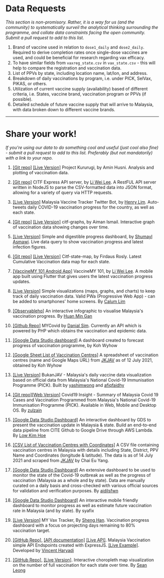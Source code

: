 # Data Requests

_This section is non-promisory. Rather, it is a way for us (and the community) to systematically surveil the analytical thinking surrounding the programme, and collate data constraints facing the open community. Submit a pull request to add to this list._

1) Brand of vaccine used in relation to `dose1_daily` and `dose2_daily`. Required to derive completion rates once single-dose vaccines are used, and could be beneficial for research regarding vax efficacy.
2) To have similar fields from `vaxreg_state.csv` in `vax_state.csv` - this will help to compare the registration and vaccination data.
3) List of PPVs by state, including location name, lat/lon, and address.
4) Breakdown of daily vaccinations by program, i.e. under PICK, SelVax, PIKAS, or others.
5) Utilization of current vaccine supply (availability) based of different criteria, i.e. States, vaccine brand, vaccination program or PPVs (if possible).
6) Detailed schedule of future vaccine supply that will arrive to Malaysia, with data broken down to different vaccine brands.

---

# Share your work!

_If you're using our data to do something cool and useful (just cool also fine) - submit a pull request to add to this list. Preferably (but not mandatorily) with a link to your repo._

1) [[Git repo]](https://github.com/aminhusni/project_kururugi_offline)
[[Live Version]](https://kururugi.blob.core.windows.net/kururugi/index.html)
Project Kururugi, by Amin Husni. Analysis and plotting of vaccination data.


2) [[Git repo]](https://github.com/leeliwei930/citf-express-api)
CITF Express API server, by [Li Wei Lee](https://techrino.net). A RestFUL API server written in NodeJS to parse the CSV-formatted data into JSON format, allowing for a variety of query via HTTP requests.


3) [[Live Version]](https://twitter.com/MYVaccineCount)
Malaysia Vaccine Tracker Twitter Bot, by [Henry Lim](https://twitter.com/henrylim96). Auto-tweets daily COVID-19 vaccination progress for the country, as well as each state.


4) [[Git repo]](https://github.com/pokgak/citf-graphs)
[[Live Version]](https://pokgak.github.io/citf-graphs)
citf-graphs, by Aiman Ismail. Interactive graph of vaccination data showing changes over time.


5) [[Live Version]](https://share.streamlit.io/mshumayl/malaysia-vaccination/main/dashboard_streamlit.py)
Simple and digestible progress dashboard, by [Shumayl Asmawi](https://twitter.com/Shumayl_). Live data query to show vaccination progress and latest infection figures.

6) [[Git repo]](https://github.com/firdausly/Citf-State-Map)
[[Live Version]](https://firdausly.github.io/Citf-State-Map/)
Citf-state-map, by Firdaus Rosly. Latest Cumulative Vaccination data map for each state.

7) [[VaccineMY 101 Android App]](https://play.google.com/store/apps/details?id=net.techrino.vaccinemy_101)
VaccineMY 101, by [Li Wei Lee](https://techrino.net). A mobile app built using Flutter that gives users the latest vaccination progress updates.

8) [[Live Version]](https://vax.covfefe.my/)
Simple visualizations (maps, graphs, and charts) to keep track of daily vaccination data. Valid PWa (Progressive Web App) - can be added to smartphones' home screens. By [Calum Lim](https://www.linkedin.com/in/calumlim/)

9) [[Observablehq]](https://observablehq.com/@minimumness/malaysias-covid-vaccination-progress)
An interactive infographic to visualise Malaysia's vaccination progress. By [Huan Min Gan](https://ministrudels.github.io/)

10) [[Github Repo]](https://github.com/danialsim95/mycovid)
MYCovid by [Danial Sim](https://github.com/danialsim95). Currently an API which is powered by PHP which obtains the vaccination and epidemic data.

11) [[Google Data Studio dashboard]](https://datastudio.google.com/s/qEsohEphTnA)
A dashboard created to forecast progress of vaccination programme, by Koh Wyhow

12) [[Google Sheet List of Vaccination Centres]](https://docs.google.com/spreadsheets/d/1Eurs9p9rzCjj33dbMk4266HgqdzONNtYNDwbcEdjpn0/edit?usp=sharing)
A spreadsheet of vaccination centres (name and Google Maps URL) from [JKJAV](https://www.vaksincovid.gov.my/) as of 12 July 2021, obtained by Koh Wyhow

8) [[Live Version]](https://bukanjav.com/)
BukanJAV - Malaysia's daily vaccine data visualization based on official data from Malaysia's National Covid-19 Immunisation Programme (PICK).  Built by [yashimwong](https://github.com/yashimwong/) and [afiqfaidhy](https://github.com/balistix)

13) [[Git repo]](https://github.com/zulzain2/covid19-insight-flutter)[[Web Version]](https://covid19.zulzayn.com/)
Covid19 Insight - Summary of Malaysia Covid 19 Cases and Vaccination Programmed from Malaysia's National Covid-19 Immunisation Programme (PICK). Available in Web, Mobile and Desktop OS. By [zulzain](https://github.com/zulzain2)

14) [[Google Data Studio Dashboard]](https://datastudio.google.com/reporting/18406380-bc57-4e1a-b5cd-a07f242f1ca3/page/OB1SC?s=gUlxxJLtG6k)
An interactive dashboard by GDS to present the vaccination update in Malaysia & state.
Build an end-to-end data pipeline from CITE Github to Google Drive through AWS Lambda.
By [Low Kim Hoe](https://www.linkedin.com/posts/ericlowkimhoe_citf-covid19-github-activity-6818191459301380096-Whyo)

15) [[CSV List of Vaccination Centres with Coordinates]](https://github.com/euyangchai/DSproject/blob/master/PPVscraper/ppv_cleaned.csv)
A CSV file containing vaccination centres in Malaysia with details including State, District, PPV Name and Coordinates (longitude & latitude). The data is as of 14 July 2021 and scraped from [JKJAV](https://www.vaksincovid.gov.my/) by Chai Eu Yang.

16) [[Google Data Studio Dashboard]](https://datastudio.google.com/reporting/8ba8d5d5-9a39-4506-af28-7ab8fcd8f8a9)
An extensive dashboard to be used to monitor the state of the Covid-19 outbreak as well as the progress of vaccination (Malaysia as a whole and by state). Data are manually curated on a daily basis and cross-checked with various official sources for validation and verification purposes. By [aidilsfwn](https://github.com/aidilsfwn)

17) [[Google Data Studio Dashboard]](https://datastudio.google.com/s/r8NqXYF2jpA)
An interactive mobile friendly dashboard to monitor progress as well as estimate future vaccination rate in Malaysia (and by state). By syafix

18) [[Live Version]](https://vax.tehcpeng.net/) MY Vax Tracker, By [Sheng Han](https://www.linkedin.com/in/shenghan/). Vaccination progress dashboard with a focus on projecting days remaining to 80% vaccination target. 

19) [[GitHub Repo]](https://github.com/vincenth19/myvaccine-backend), [[API documentation]](https://documenter.getpostman.com/view/16605343/Tzm8GG7u) [[Live API]](https://myvaccination-backend.vercel.app/api/). Malaysia Vaccination simple API Endspoints created with ExpressJS. [[Live Example]](https://mycoronastat.pages.dev). Developed by [Vincent Haryadi](https://vincenth19.com)

20) [[GitHub Repo]](https://github.com/UnknownSean8/citf-choropleth-map), [[Live Version]](https://unknownsean8.github.io/citf-choropleth-map/). Interactive choropleth map visualization on the number of full vaccination for each state over time. By [Sean Leong](https://www.linkedin.com/in/sean-leong-wei-xuan/)